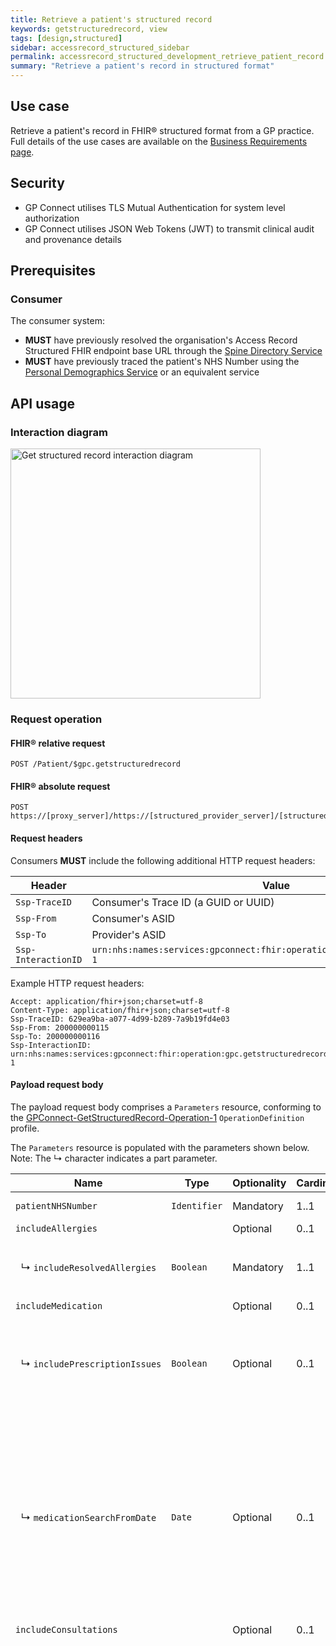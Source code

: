 ```yaml
---
title: Retrieve a patient's structured record
keywords: getstructuredrecord, view
tags: [design,structured]
sidebar: accessrecord_structured_sidebar
permalink: accessrecord_structured_development_retrieve_patient_record.html
summary: "Retrieve a patient's record in structured format"
---
```


## Use case ##

Retrieve a patient's record in FHIR&reg; structured format from a GP practice. Full details of the use cases are available on the [Business Requirements page](accessrecord_structured_requirements.html#use-cases-and-business-processes).

## Security ##

- GP Connect utilises TLS Mutual Authentication for system level authorization
- GP Connect utilises JSON Web Tokens (JWT) to transmit clinical audit and provenance details

## Prerequisites ##

### Consumer ###

The consumer system:

- **MUST** have previously resolved the organisation's Access Record Structured FHIR endpoint base URL through the [Spine Directory Service](integration_spine_directory_service.html)
- **MUST** have previously traced the patient's NHS Number using the [Personal Demographics Service](integration_personal_demographic_service.html) or an equivalent service

## API usage ##

### Interaction diagram ###

<img style="height: 400px;" alt="Get structured record interaction diagram" src="images/access_structured/get-structured-record-interaction-diagram.png"/>

### Request operation ###

#### FHIR&reg; relative request ####

```http
POST /Patient/$gpc.getstructuredrecord
```

#### FHIR&reg; absolute request ####

```http
POST https://[proxy_server]/https://[structured_provider_server]/[structured_fhir_base]/Patient/$gpc.getstructuredrecord
```

#### Request headers ####

Consumers **MUST** include the following additional HTTP request headers:

| Header               | Value |
|----------------------|-------|
| `Ssp-TraceID`        | Consumer's Trace ID (a GUID or UUID) |
| `Ssp-From`           | Consumer's ASID |
| `Ssp-To`             | Provider's ASID |
| `Ssp-InteractionID`  | `urn:nhs:names:services:gpconnect:fhir:operation:gpc.getstructuredrecord-1`|

Example HTTP request headers:

```http
Accept: application/fhir+json;charset=utf-8
Content-Type: application/fhir+json;charset=utf-8
Ssp-TraceID: 629ea9ba-a077-4d99-b289-7a9b19fd4e03
Ssp-From: 200000000115
Ssp-To: 200000000116
Ssp-InteractionID: urn:nhs:names:services:gpconnect:fhir:operation:gpc.getstructuredrecord-1
```

#### Payload request body ####

The payload request body comprises a `Parameters` resource, conforming to the [GPConnect-GetStructuredRecord-Operation-1](https://fhir.nhs.uk/STU3/OperationDefinition/GPConnect-GetStructuredRecord-Operation-1/_history/1.15) `OperationDefinition` profile.

The `Parameters` resource is populated with the parameters shown below.  Note: The ↳ character indicates a part parameter.

<table>
  <thead>
    <tr>
      <th>Name</th>
      <th>Type</th>
      <th>Optionality</th>
      <th>Cardinality</th>
      <th>Comments</th>
    </tr>
  </thead>
  <tbody>
    <tr>
      <td><code class="highlighter-rouge">patientNHSNumber</code></td>
      <td><code class="highlighter-rouge">Identifier</code></td>
      <td>Mandatory</td>
      <td>1..1</td>
      <td>NHS Number of the patient for whom to retrieve the structured record.</td>
    </tr>
    <tr>
      <td><code class="highlighter-rouge">includeAllergies</code></td>
      <td><code class="highlighter-rouge"></code></td>
      <td>Optional</td>
      <td>0..1</td>
      <td>Include allergies and intolerances in the response.</td>
    </tr>
    <tr>
      <td>&nbsp;&nbsp;&#8627; <code class="highlighter-rouge">includeResolvedAllergies</code></td>
      <td><code class="highlighter-rouge">Boolean</code></td>
      <td>Mandatory</td>
      <td>1..1</td>
      <td>
        Include resolved allergies and intolerances in the response.
        <p><i>Part parameter: may only be provided if <code>includeAllergies</code> is set.</i></p>        
      </td>
    </tr>
    <tr>
      <td><code class="highlighter-rouge">includeMedication</code></td>
      <td><code class="highlighter-rouge"></code></td>
      <td>Optional</td>
      <td>0..1</td>
      <td>Include medication in the response.</td>
    </tr>
    <tr>
      <td><span style="white-space: nowrap;">&nbsp;&nbsp;&#8627; <code class="highlighter-rouge">includePrescriptionIssues</code></span></td>
      <td><code class="highlighter-rouge">Boolean</code></td>
      <td>Optional</td>
      <td>0..1</td>
      <td>
        Include each prescription issue in the response, this parameter has a default value of 'true'. More guidance relating to its use is available in the <a href="accessrecord_structured_development_medication_guidance.html#medication-search-criteria">Medication guidance page</a>
        <p><i>Part parameter: may only be provided if <code>includeMedication</code> is set.</i></p>        
      </td>
    </tr>
    <tr>
      <td>&nbsp;&nbsp;&#8627; <code class="highlighter-rouge">medicationSearchFromDate</code></td>
      <td><code class="highlighter-rouge">Date</code></td>
      <td>Optional</td>
      <td>0..1</td>
      <td>
        Restrict medications returned on or after the date specified. Rules:
        <ul>
			<li>If the <code>medicationSearchFromDate</code> is not specified, all medication will be returned.</li>
			<li>If the <code>medicationSearchFromDate</code> is populated, all medications which are active on or after the <code>medicationSearchFromDate</code> <b>MUST</b> be returned.</li>
			<li><code>medicationSearchFromDate</code> <b>MUST</b> be populated with a date less than or equal to the current date.</li>
	        <li><code>medicationSearchFromDate</code> <b>MUST</b> be populated with whole dates only (for example, 2017-02-01) - that is, no partial dates, or with a time period or offset.</li>
    	</ul>
    	<p><i>Part parameter: may only be provided if <code>includeMedication</code> is set.</i></p>
      </td>
    </tr>
    <tr>
      <td><code class="highlighter-rouge">includeConsultations</code></td>
      <td><code class="highlighter-rouge"></code></td>
      <td>Optional</td>
      <td>0..1</td>
      <td>Include consultations in the response.</td>
    </tr>
    <tr>
      <td><span style="white-space: nowrap;">&nbsp;&nbsp;&#8627; <code class="highlighter-rouge">consultationSearchPeriod</code></span></td>
      <td><code class="highlighter-rouge">Period</code></td>
      <td>Optional</td>
      <td>0..1</td>
      <td>
        Restrict consultations by defining a time period

        <ul>
			     <li>If the <code>consultationSearchPeriod</code> is not specified, all consultations will be returned.</li>
			     <li>If the <code>consultationSearchPeriod.start</code> is populated, all consultations on or after the <code>consultationSearchPeriod.start</code> <b>MUST</b> be returned.</li>
           <li>If the <code>consultationSearchPeriod.end</code> is populated, all consultations on or before the <code>consultationSearchPeriod.end</code> <b>MUST</b> be returned.</li>
           <li><code>consultationSearchPeriod.start</code> and <code>consultationSearchPeriod.end</code> <b>MUST</b> be populated with a date less than or equal to the current date.</li>
          <li><code>consultationSearchPeriod.start</code> and <code>consultationSearchPeriod.end</code> <b>MUST</b> be populated with whole dates only (for example, 2017-02-01) - that is, no partial dates, or with a time period or offset.</li>
    	</ul>

        <p><i>Part parameter: may only be provided if <code>includeConsultations</code> is set.</i></p>        
      </td>
    </tr>
    <tr>
      <td><span style="white-space: nowrap;">&nbsp;&nbsp;&#8627; <code class="highlighter-rouge">includeNumberOfMostRecent</code></span></td>
      <td><code class="highlighter-rouge">positiveInt</code></td>
      <td>Optional</td>
      <td>0..1</td>
      <td>
        Limit the number of returned consultations
        <p><i>Part parameter: may only be provided if <code>includeConsultations</code> is set.</i></p>        
      </td>
    </tr>
    <tr>
      <td><code class="highlighter-rouge">includeProblems</code></td>
      <td><code class="highlighter-rouge"></code></td>
      <td>Optional</td>
      <td>0..*</td>
      <td>Include problems in the response. This is a repeating parameter with each repetition representing a pair of problem significance and status values.</td>
    </tr>
    <tr>
      <td><span style="white-space: nowrap;">&nbsp;&nbsp;&#8627; <code class="highlighter-rouge">filterStatus</code></span></td>
      <td><code class="highlighter-rouge">Code</code></td>
      <td>Optional</td>
      <td>0..1</td>
      <td>
        Restrict the problems that are returned by their clinical status. <br/>
        Valueset: <a href="http://hl7.org/fhir/stu3/valueset-condition-clinical.html">http://hl7.org/fhir/stu3/valueset-condition-clinical.html</a> Values <b>MUST</b> be <code>`active`</code> or <code>`inactive`</code><br/>
        <p><i>Part parameter: may only be provided if <code>includeProblems</code> is set.</i></p>        
      </td>
    </tr>
    <tr>
      <td><span style="white-space: nowrap;">&nbsp;&nbsp;&#8627; <code class="highlighter-rouge">filterSignificance</code></span></td>
      <td><code class="highlighter-rouge">Code</code></td>
      <td>Optional</td>
      <td>0..1</td>
      <td>
        Restrict the problems that are returned by their clinical significance<br/>
        Valueset: <a href="https://fhir.hl7.org.uk/STU3/ValueSet/CareConnect-ProblemSignificance-1">ValueSet-CareConnect-ProblemSignificance-1</a><br/>
        <p><i>Part parameter: may only be provided if <code>includeProblems</code> is set.</i></p>        
      </td>
    </tr>
    <tr>
      <td><code class="highlighter-rouge">includeImmunisations</code></td>
      <td><code class="highlighter-rouge"></code></td>
      <td>Optional</td>
      <td>0..1</td>
      <td>Include immunisations in the response.</td>
    </tr>
    <tr>
      <td><span style="white-space: nowrap;">&nbsp;&nbsp;&#8627; <code class="highlighter-rouge">includeNotGiven</code></span></td>
      <td><code class="highlighter-rouge">Boolean</code></td>
      <td>Optional</td>
      <td>0..1</td>
      <td>
        Only include immunisations that have been given in the response. The default value for this is <code>false</code>.
        <p><i>Part parameter: may only be provided if <code>includeImmunisations</code> is set.</i></p>        
      </td>
    </tr>
    <tr>
      <td><span style="white-space: nowrap;">&nbsp;&nbsp;&#8627; <code class="highlighter-rouge">includeStatus</code></span></td>
      <td><code class="highlighter-rouge">Boolean</code></td>
      <td>Optional</td>
      <td>0..1</td>
      <td>
        Include information about consent and dissent for immunisations in the response. The default value for this is <code>true</code>.
        <p><i>Part parameter: may only be provided if <code>includeImmunisations</code> is set.</i></p>        
      </td>
    </tr>
    <tr>
      <td><code class="highlighter-rouge">includeUncategorisedData</code></td>
      <td><code class="highlighter-rouge"></code></td>
      <td>Optional</td>
      <td>0..1</td>
      <td>Include uncategorised data in the response.</td>
    </tr>
    <tr>
      <td><span style="white-space: nowrap;">&nbsp;&nbsp;&#8627; <code class="highlighter-rouge">uncategorisedDataSearchPeriod</code></span></td>
      <td><code class="highlighter-rouge">Period</code></td>
      <td>Optional</td>
      <td>0..1</td>
      <td>
        Restrict uncategorised data by defining a time period

        <ul>
			     <li>If the <code>uncategorisedDataSearchPeriod</code> is not specified, all uncategorised data will be returned.</li>
			     <li>If the <code>uncategorisedDataSearchPeriod.start</code> is populated, all uncategorised data on or after the <code>uncategorisedDataSearchPeriod.start</code> <b>MUST</b> be returned.</li>
           <li>If the <code>uncategorisedDataSearchPeriod.end</code> is populated, all uncategorised data on or before the <code>uncategorisedDataSearchPeriod.end</code> <b>MUST</b> be returned.</li>
           <li><code>uncategorisedDataSearchPeriod.start</code> and <code>uncategorisedDataSearchPeriod.end</code> <b>MUST</b> be populated with a date less than or equal to the current date.</li>
          <li><code>uncategorisedDataSearchPeriod.start</code> and <code>uncategorisedDataSearchPeriod.end</code> <b>MUST</b> be populated with whole dates only (for example, 2017-02-01) - that is, no partial dates, or with a time period or offset.</li>
    	</ul>

        <p><i>Part parameter: may only be provided if <code>includeUncategorisedData</code> is set.</i></p>        
      </td>
    </tr>

    <tr>
      <td><code class="highlighter-rouge">includeInvestigations</code></td>
      <td><code class="highlighter-rouge"></code></td>
      <td>Optional</td>
      <td>0..1</td>
      <td>Include investigations in the response.</td>
    </tr>
    <tr>
      <td><span style="white-space: nowrap;">&nbsp;&nbsp;&#8627; <code class="highlighter-rouge">investigationSearchPeriod</code></span></td>
      <td><code class="highlighter-rouge">Period</code></td>
      <td>Optional</td>
      <td>0..1</td>
      <td>
        Restrict test results by defining a time period

        <ul>
           <li>If the <code>investigationSearchPeriod</code> is not specified, all test results will be returned.</li>
           <li>If the <code>investigationSearchPeriod.start</code> is populated, all test results on or after the <code>investigationSearchPeriod.start</code> <b>MUST</b> be returned.</li>
           <li>If the <code>investigationSearchPeriod.end</code> is populated, all test results on or before the <code>investigationSearchPeriod.end</code> <b>MUST</b> be returned.</li>
           <li><code>investigationSearchPeriod.start</code> and <code>investigationSearchPeriod.end</code> <b>MUST</b> be populated with a date less than or equal to the current date.</li>
          <li><code>investigationSearchPeriod.start</code> and <code>investigationSearchPeriod.end</code> <b>MUST</b> be populated with whole dates only (for example, 2017-02-01) - that is, no partial dates, or with a time period or offset.</li>
      </ul>

        <p><i>Part parameter: may only be provided if <code>includeInvestigations</code> is set.</i></p>        
      </td>
    </tr>

    <tr>
      <td><code class="highlighter-rouge">includeReferrals</code></td>
      <td><code class="highlighter-rouge"></code></td>
      <td>Optional</td>
      <td>0..1</td>
      <td>Include referrals in the response.</td>
    </tr>
    <tr>
      <td><span style="white-space: nowrap;">&nbsp;&nbsp;&#8627; <code class="highlighter-rouge">referralSearchPeriod</code></span></td>
      <td><code class="highlighter-rouge">Period</code></td>
      <td>Optional</td>
      <td>0..1</td>
      <td>
        Restrict referrals by defining a time period

        <ul>
           <li>If the <code>referralSearchPeriod</code> is not specified, all referrals will be returned.</li>
           <li>If the <code>referralSearchPeriod.start</code> is populated, all referrals on or after the <code>referralSearchPeriod.start</code> <b>MUST</b> be returned.</li>
           <li>If the <code>referralSearchPeriod.end</code> is populated, all referrals on or before the <code>referralSearchPeriod.end</code> <b>MUST</b> be returned.</li>
           <li><code>referralSearchPeriod.start</code> and <code>referralSearchPeriod.end</code> <b>MUST</b> be populated with a date less than or equal to the current date.</li>
          <li><code>referralSearchPeriod.start</code> and <code>referralSearchPeriod.end</code> <b>MUST</b> be populated with whole dates only (for example, 2017-02-01) - that is, no partial dates, or with a time period or offset.</li>
      </ul>

        <p><i>Part parameter: may only be provided if <code>includeReferrals</code> is set.</i></p>        
      </td>
    </tr>


    <tr>
      <td><code class="highlighter-rouge">includeDiaryEntries</code></td>
      <td><code class="highlighter-rouge"></code></td>
      <td>Optional</td>
      <td>0..1</td>
      <td>Include diary entries in the response.</td>
    </tr>
    <tr>
      <td>&nbsp;&nbsp;&#8627; <code class="highlighter-rouge">diaryEntriesSearchDate</code></td>
      <td><code class="highlighter-rouge">Date</code></td>
      <td>Optional</td>
      <td>0..1</td>
      <td>
        Restrict diary entries returned on or before the date specified. Rules:
        <ul>
      <li>If the <code>diaryEntriesSearchDate</code> is not specified, all diary entries will be returned.</li>
      <li>If the <code>diaryEntriesSearchDate</code> is populated, all diary entries which occur on or before the <code>diaryEntriesSearchDate</code> <b>MUST</b> be returned.</li>
      <li><code>diaryEntriesSearchDate</code> <b>MUST</b> be populated with a date greater than or equal to the current date.</li>
          <li><code>diaryEntriesSearchDate</code> <b>MUST</b> be populated with whole dates only (for example, 2017-02-01) - that is, no partial dates, or with a time period or offset.</li>
      </ul>
      <p><i>Part parameter: may only be provided if <code>includeDiaryEntries</code> is set.</i></p>
      </td>
    </tr>





  </tbody>
</table>

Each clinical area has its own set of search/filter parameters. These parameters will only apply to their own area and **MUST** have no impact on other parameters.

{% include important.html content="Consumer guidance: The parameters can be used together in a single call or in multiple calls so that information can be retrieved if required. It is advised that the number of requests that are made to retrieve a patient's record are kept to a minimum." %}

The example below shows a fully populated `Parameters` resource as a request to the `$gpc.getstructuredrecord` operation:

```json
{
  "resourceType": "Parameters",
  "parameter": [
    {
      "name": "patientNHSNumber",
      "valueIdentifier": {
        "system": "https://fhir.nhs.uk/Id/nhs-number",
        "value": "9999999999"
      }
    },
    {
      "name": "includeAllergies",
      "part": [
        {
          "name": "includeResolvedAllergies",
          "valueBoolean": true
        }
      ]
    },
    {
      "name": "includeMedication",
      "part": [
        {
          "name": "medicationSearchFromDate",
          "valueDate": "2017-06-04"
        },
        {
          "name": "includePrescriptionIssues",
          "valueDate": true
        }
      ]
    },
    {
      "name": "includeConsultations",
      "part": [
        {
          "name": "consultationSearchPeriod",
          "valuePeriod": {
            "start": "2017-12-25",
            "end": "2018-12-25"
          }
        },
        {
          "name": "includeNumberOfMostRecent",
          "valuePositiveInt": 3
        }
      ]
    },
    {
      "name": "includeProblems",
      "part": [
        {
          "name": "filterStatus",
          "valueCode": "active"
        },
        {
          "name": "filterSignificance",
          "valueCode": "major"
        }
      ]
    },
    {
      "name": "includeImmunisations",
      "part": [
        {
          "name": "includeNotGiven",
          "valueBoolean": false
        },
        {
          "name": "includeStatus",
          "valueBoolean": false
        }
      ]
    },
    {
      "name": "includeUncategorisedData",
      "part": [
        {
          "name": "uncategorisedDataSearchPeriod",
          "valuePeriod": {
            "start": "2016-12-25",
            "end": "2018-12-25"
          }
        }
      ]
    },
    {
      "name": "includeInvestigations",
      "part": [
        {
          "name": "investigationSearchPeriod",
          "valuePeriod": {
            "start": "2017-01-02",
            "end": "2017-07-02"
          }
        }
      ]
    },
    {
      "name": "includeReferrals",
      "part": [
        {
          "name": "referralSearchPeriod",
          "valuePeriod": {
            "start": "2016-12-25",
            "end": "2018-12-25"
          }
        }
      ]
    },
    {
      "name": "includeDiaryEntries",
      "part": [
        {
          "name": "diaryEntriesSearchDate",
          "valueDate": "2017-06-04"
        }
      ]
    }
  ]
}
```

##### Not permitted parameter combinations #####

Certain combinations of query parameters have the potential to introduce clinical risks. To prevent these scenarios occurring, the following combinations of parameters are not permitted and **SHALL** not be used by consumers:

When requesting consultations, the following part parameters **MUST NOT** be included:
  - `includeMedications.medicationSearchFromDate`
  - `includeUncategorisedData.uncategorisedDataSearchPeriod`
  - `includeProblems.filterSignificance`
  - `includeProblems.filterStatus`
  - `includeReferrals.referralSearchPeriod`
  - `includeDiaryEntries.diaryEntriesSearchDate`

When requesting problems, the following part parameters **MUST NOT** be included:
  - `includeMedications.medicationSearchFromDate`
  - `includeUncategorisedData.uncategorisedDataSearchPeriod`
  - `includeReferrals.referralSearchPeriod`
  - `includeDiaryEntries.diaryEntriesSearchDate`

In the event that one of the combinations of parameters are used in a request, an error **MUST** be raised as specified in the error handling table below. There are no restrictions on using combinations of top level parameters.

Examples of queries are available on the [Search examples](accessrecord_structured_development_searchExamples.html) page.

#### Related problem headers not returned due to search criteria ####

If a problem is related to another problem using the `relatedProblemHeader` extension it is possible that the related problem header is not returned due to the restrictions of the search criteria. It is possible for many problems to be related to each other and if the user needs to fully understand the problem relationships these can be returned by requesting all problems.  This is done by not specifying a filter for significance or status and putting `includeProblems` in the request. This will result in all problems recorded on the GP system being returned and will include all links between problems.

#### Error handling ####

The provider system **MUST** return a [GPConnect-OperationOutcome-1](https://fhir.nhs.uk/STU3/StructureDefinition/GPConnect-OperationOutcome-1/_history/1.2) resource that provides additional detail when one or more data field is corrupt or a specific business rule/constraint is breached.

The table below shows common errors that may be encountered during this API call, and the returned Spine error code.  Please see [Error handling guidance](development_fhir_error_handling_guidance.html) for additional information needed to create the error response, or to determine the response for errors encountered that are not shown below.

Errors returned due to parameter failure **MUST** include diagnostic information detailing the invalid parameter.

|-------------------------|-------------------|
| Error encountered        | Spine error code returned |
|-------------------------|-------------------|
| The `Parameters` resource passed does not conform to that specified in the [GPConnect-GetStructuredRecord-Operation-1](https://fhir.nhs.uk/STU3/OperationDefinition/GPConnect-GetStructuredRecord-Operation-1/_history/1.13) `OperationDefinition` | [`INVALID_RESOURCE`](development_fhir_error_handling_guidance.html#resource-validation-errors) |
| The provider could not parse the `Parameters` resource.  | [`INVALID_RESOURCE`](development_fhir_error_handling_guidance.html#resource-validation-errors) |
| No recognised parameters are provided | [`INVALID_PARAMETER`](development_fhir_error_handling_guidance.html#resource-validation-errors) |
| The `patientNHSNumber` parameter is not provided | [`INVALID_PARAMETER`](development_fhir_error_handling_guidance.html#resource-validation-errors) |
| The `patientNHSNumber` parameter value is invalid, for example it fails format or check digit tests | [`INVALID_NHS_NUMBER`](development_fhir_error_handling_guidance.html#identity-validation-errors) |
| The `medicationSearchFromDate` part parameter contains a partial date, or has a value containing a time or offset component | [`INVALID_PARAMETER`](development_fhir_error_handling_guidance.html#resource-validation-errors) |
| The `medicationSearchFromDate` part parameter is greater than the current date | [`INVALID_PARAMETER`](development_fhir_error_handling_guidance.html#resource-validation-errors) |
| The `includeAllergies` parameter is passed without the corresponding `includeResolvedAllergies` part parameter | [`INVALID_PARAMETER`](development_fhir_error_handling_guidance.html#resource-validation-errors) |
| The `includeMedication` parameter is passed without the corresponding `includePrescriptionIssue` part parameter | [`INVALID_PARAMETER`](development_fhir_error_handling_guidance.html#resource-validation-errors) |
| The `consultationSearchPeriod` part parameter is greater than the current date | [`INVALID_PARAMETER`](development_fhir_error_handling_guidance.html#resource-validation-errors) |
| The start date of the `consultationSearchPeriod` part parameter is greater than the end date | [`INVALID_PARAMETER`](development_fhir_error_handling_guidance.html#resource-validation-errors) |
| The `consultationSearchPeriod` and `includeNumberOfMostRecent` part parameters are both populated  | [`INVALID_RESOURCE`](development_fhir_error_handling_guidance.html#resource-validation-errors) |
| The `uncategorisedDataSearchPeriod` part parameter is greater than the current date | [`INVALID_PARAMETER`](development_fhir_error_handling_guidance.html#resource-validation-errors) |
| The end date of the `uncategorisedDataSearchPeriod` part parameter is greater than the start date | [`INVALID_PARAMETER`](development_fhir_error_handling_guidance.html#resource-validation-errors) |
| The `filterStatus` part parameter contains a value other than `active` or `inactive` | [`INVALID_PARAMETER`](development_fhir_error_handling_guidance.html#resource-validation-errors) |
| The `filterSignificance` part parameter contains a value other than `major` or `minor` | [`INVALID_PARAMETER`](development_fhir_error_handling_guidance.html#resource-validation-errors) |
|The `investigationSearchPeriod` parameter value contains a partial date, or has a value containing a time or offset component | [`INVALID_PARAMETER`](development_fhir_error_handling_guidance.html#resource-validation-errors) |
| The `referralSearchPeriod` part parameter is greater than the current date | [`INVALID_PARAMETER`](development_fhir_error_handling_guidance.html#resource-validation-errors) |
| The patient has dissented to sharing their clinical record | [`NO_PATIENT_CONSENT`](development_fhir_error_handling_guidance.html#security-validation-errors) |
| A patient could not be found matching the `patientNHSNumber` provided | [`PATIENT_NOT_FOUND`](development_fhir_error_handling_guidance.html#identity-validation-errors) |
| The request is for the record of an [inactive](overview_glossary.html#active-patient) or deceased patient | [`PATIENT_NOT_FOUND`](development_fhir_error_handling_guidance.html#identity-validation-errors) |
| The request is for the record of a non-Regular/GMS patient (i.e. the patient’s registered practice is somewhere else) | [`PATIENT_NOT_FOUND`](development_fhir_error_handling_guidance.html#identity-validation-errors) |
| The patient's NHS number in the provider system is not associated with a NHS number status indicator code of 'Number present and verified' | [`PATIENT_NOT_FOUND`](development_fhir_error_handling_guidance.html#identity-validation-errors) |
| The request is for a sensitive patient | [`PATIENT_NOT_FOUND`](development_fhir_error_handling_guidance.html#identity-validation-errors) |
| The `diaryEntriesSearchDate` part parameter contains a partial date, or has a value containing a time or offset component | [`INVALID_PARAMETER`](development_fhir_error_handling_guidance.html#resource-validation-errors) |
| The `diaryEntriesSearchDate` part parameter is less than the current date | [`INVALID_PARAMETER`](development_fhir_error_handling_guidance.html#resource-validation-errors) |
| A part parameter is passed without a value | [`INVALID_PARAMETER`](development_fhir_error_handling_guidance.html#resource-validation-errors) |
| A combination of parameters is included that isn't permitted | [`INVALID_PARAMETER`](development_fhir_error_handling_guidance.html#resource-validation-errors) |
| GP Connect is not enabled at the practice (see [Enablement](development_api_non_functional_requirements.html#enablement)) | [`ACCESS DENIED`](development_fhir_error_handling_guidance.html#security-validation-errors) |
| The Access Record Structured capability is not enabled at the practice (see [Enablement](development_api_non_functional_requirements.html#enablement)) | [`ACCESS DENIED`](development_fhir_error_handling_guidance.html#security-validation-errors) |
|-------------------------|-------------------|

<div class="alert alert-warning" role="alert">
  <i class="fa fa-warning"></i> <b>Important:</b> The HL7 FHIR specification states that Parameters.parameter MUST have one of part, value or resource. However, in the case of Parameters which just have optional part parameters such as `includeProblems` it is valid to have no part parameters or value in a request. The following is an example of the `includeProblems` parameter with no part parameters:<br/>
</div>

```json
{
  "name": "includeProblems"
}
```

### Request response ###

#### Response headers ####

```http
HTTP/1.1 200 OK
Cache-Control: no-store
Content-Type: application/fhir+json; charset=utf-8
Date: Sun, 07 Aug 2016 11:13:05 GMT
Content-Length: 1464
```

#### Payload response body ####

Provider systems **MUST**:

- return a `200` **OK** HTTP status code to indicate successful retrieval of a patient's structured record
- return a `Bundle` conforming to the [`GPConnect-StructuredRecord-Bundle-1`](https://fhir.nhs.uk/STU3/StructureDefinition/GPConnect-StructuredRecord-Bundle-1/_history/1.3) profile definition
- return the following resources in the `Bundle`:
  - `Patient` matching the NHS Number sent in the body of the request
  - `Organization` matching the patient's registered GP practice, referenced from `Patient.generalPractitioner`
  - `Organization` matching the organisation serving the request, if different from above, referenced from `Patient.managingOrganization`
  - `Practitioner` matching the patient's usual GP, if they have one, referenced from `Patient.generalPractitioner`
  - `PractitionerRole` matching the usual GP's role
  - resources holding consultations, problems, immunisations, allergies, intolerance, medications, uncategorised data, referrals, investigations, diary entries and warnings about unsupported parameters according to the rules below:

Provider systems **SHOULD**:

- provide a consistent order to elements within the `Bundle` resource.  It is recommended to follow the order described in the [Bundle population illustrated](accessrecord_structured_development_retrieve_patient_record.html#bundle-population-illustrated) diagram.

Consumers systems **MUST NOT**:

- rely on order or index of elements within the `Bundle` resource in order to parse encapsulated resources.

##### Unavailability of data #####
There are scenarios where requested clinical areas may not be returned, these are listed on the  [Configuration for supported clinical areas](accessrecord_structured_development_clinical_area_config.html) page along with guidance on implementation. Consumer systems **MUST** be able to handle this unavailability and warn users that some information hasn't been returned.

##### Allergies #####

Provider systems **MUST** include the following in the response `Bundle`:

- when the `includeAllergies` parameter is not set:

  - no allergy or intolerance information shall be returned

- when the `includeAllergies` parameter is set:

  - and when the `includeResolvedAllergies` parameter is set to `false`:

    - A [`List`](accessrecord_structured_development_list.html) resource referencing [`AllergyIntolerance`](accessrecord_structured_development_allergyintolerance.html) resources that match the supplied query parameters
    - A [`List`](accessrecord_structured_development_list.html) resource referencing [`Condition`](accessrecord_structured_problems.html) resources that are linked from the returned [`AllergyIntolerance`](accessrecord_structured_development_allergyintolerance.html) resources
    - [`Condition`](accessrecord_structured_problems.html) and [`AllergyIntolerance`](accessrecord_structured_development_allergyintolerance.html) resources representing the patient's allergies and intolerances, <i>excluding</i> those marked as resolved or ended

  - and when the `includeResolvedAllergies` parameter is set to `true`:

    - A [`List`](accessrecord_structured_development_list.html) resource referencing [`AllergyIntolerance`](accessrecord_structured_development_allergyintolerance.html) resources that match the supplied query parameters
    - A [`List`](accessrecord_structured_development_list.html) resource referencing [`Condition`](accessrecord_structured_problems.html) resources that are linked from the returned [`AllergyIntolerance`](accessrecord_structured_development_allergyintolerance.html) resources
    - [`Condition`](accessrecord_structured_problems.html) and [`AllergyIntolerance`](accessrecord_structured_development_allergyintolerance.html) resources representing the patient's allergies and intolerances, <i>including</i> those marked as resolved or ended

- `Organization`, `Practitioner` and `PractitionerRole` resources that are referenced by the &nbsp; [`AllergyIntolerance`](accessrecord_structured_development_allergyintolerance.html) resources

<br/>

##### Medications #####

Provider systems **MUST** include the following in the response `Bundle`:

- when the `includeMedication` parameter is not set:

  - no medication information shall be returned

- when the `includeMedication` parameter is set:

  - A [`List`](accessrecord_structured_development_list.html) resource referencing [`MedicationStatement`](accessrecord_structured_development_medicationstatement.html) resources that match the supplied query parameters
  - A [`List`](accessrecord_structured_development_list.html) resource referencing [`Condition`](accessrecord_structured_problems.html) resources that are linked from the returned [`MedicationStatement`](accessrecord_structured_development_medicationstatement.html) resources
  - [`Condition`](accessrecord_structured_problems.html), [`MedicationStatement`](accessrecord_structured_development_medicationstatement.html), [`MedicationRequest`](accessrecord_structured_development_medicationrequest.html) with an `intent` of `plan` and &nbsp; [`Medication`](accessrecord_structured_development_medication.html) resources representing the patient's medication summary information (authorisations and medication prescribed elsewhere)

  - when the `medicationSearchFromDate` parameter is set:
	- all medications which are active on or after the `medicationSearchFromDate` **MUST** be returned
	  - A medication is considered active between its `effective.start` and `effective.end` (inclusive)
		  - when a medication **does not** have an `effective.end`:
			- an acute medication is considered active on its `effective.start` only
			- a repeat medication is considered on-going and is active from its `effective.start`
			- when a medication is not defined as an acute or repeat it **MUST** be treated as repeat
  - all medications that are prescribed elsewhere will be returned regardless of the `medicationSearchFromDate`

  - and when the `includePrescriptionIssues` parameter is set to `false`:

    - no prescription issue information should be returned

  - and when the `includePrescriptionIssues` parameter is set to `true` or not included:

    - [`MedicationRequest`](accessrecord_structured_development_medicationrequest.html) resources with an `intent` of `order` representing the patient's prescription issues, for the above medication summary data

- `Organization`, `Practitioner` and `PractitionerRole` resources that are referenced by the &nbsp; [`MedicationStatement`](accessrecord_structured_development_medicationstatement.html) and &nbsp; [`MedicationRequest`](accessrecord_structured_development_medicationrequest.html) resources

<br/>

##### Consultations #####

Provider systems **MUST** include the following in the response `Bundle`:

- when the `includeConsultations` parameter is not set:

  - no consultation information shall be returned

- when the `includeConsultations` parameter is set:
- A [`List`](accessrecord_structured_development_list.html) resource for each clinical area referencing resources that have been returned
- A [`List`](accessrecord_structured_development_list.html) resource for secondary lists referencing resources contained in requested problems and consultations

- [`MedicationStatement`](accessrecord_structured_development_medicationstatement.html), [`MedicationRequest`](accessrecord_structured_development_medicationrequest.html), [`Medication`](accessrecord_structured_development_medication.html) resources representing the patient's medication
- [`AllergyIntolerance`](accessrecord_structured_development_allergyintolerance.html) resources representing the patient's allergies and intolerances
- [`List`](accessrecord_structured_development_list.html), [`Condition`](accessrecord_structured_problems.html), [`Encounter`](accessrecord_structured_development_encounter.html), [`List - Consultation`](accessrecord_structured_development_list_consultation.html) and [`Observation - narrative`](accessrecord_structured_development_guidance_observation_narrative.html) resources representing the patient's consultations
- [`Condition`](accessrecord_structured_problems.html) resources representing the patient's problems
- [`Immunization`](accessrecord_structured_development_immunization.html) resources representing the patient's immunisations
- [`Observation - uncategorised`](accessrecord_structured_development_observation_uncategorisedData.html), [`Observation - blood pressure`](accessrecord_structured_development_observation_bloodpressure) and [`QuestionnaireResponse`](accessrecord_structured_development_questionnaireResponse.html) resources representing the patient's uncategorised data
- [`DiagnosticReport`](accessrecord_structured_development_DiagnosticReport.html), [`Observation - Test Group Header`](accessrecord_structured_development_observation_testGroup.html), [`Observation - Test Result`](accessrecord_structured_development_observation_testResult.html), [`Observation - Filing Comments`](accessrecord_structured_development_observation_filingComments.html), [`ProcedureRequest`](accessrecord_structured_development_ProcedureRequest.html), [`Specimen`](accessrecord_structured_development_specimen.html) resources representing the patient's test results
- [`ReferralRequest`](accessrecord_structured_development_referralrequest.html) resources representing the patient's referrals will be returned.
- [`ProcedureRequest`](accessrecord_structured_development_diaryentry.html) resources representing the patient's diary entries will be returned.
- [`DocumentReference`]() resources representing the patient's documents.
  - and when the `numberOfMostRecent` parameter is set:
    - limit the number of returned consultations to match the included value

- when the `consultationSearchPeriod` is set:
  - when a `start` value is set, all consultations with an `Encounter.period.start` after the date **MUST** be returned
  - and when an `end` value is set, all consultations with an `Encounter.period.end` before the date **MUST** be returned
  - and when both a `start` and `end` are specified, consultations with an `Encounter.period.start` after the `start` and an `Encounter.period.end` before the `end` **MUST** be returned

- when the `includeNumberOfMostRecent` is set:
  - consultations **MUST** be ordered by `Encounter.period.start` descending
  - and the number of most recent consultations matching the parameter value **MUST** be returned

- `Organization`, `Practitioner`, `PractitionerRole` and `Location` resources that are referenced by the above resources that represent the consultation and its linked information

##### Problems #####

Provider systems **MUST** include the following in the response `Bundle`:

- when the `includeProblems` parameter is not set:

  - no problem information shall be returned

- when the `includeProblems` parameter is set:

- A [`List`](accessrecord_structured_development_list.html) resource for each clinical area referencing resources that have been returned
- A [`List`](accessrecord_structured_development_list.html) resource for secondary lists referencing resources contained in requested problems and consultations

- [`MedicationStatement`](accessrecord_structured_development_medicationstatement.html), [`MedicationRequest`](accessrecord_structured_development_medicationrequest.html), [`Medication`](accessrecord_structured_development_medication.html) resources representing the patient's medication
- [`AllergyIntolerance`](accessrecord_structured_development_allergyintolerance.html) resources representing the patient's allergies and intolerances
- [`Encounter`](accessrecord_structured_development_encounter.html) resources representing the patient's consultations
- [`Condition`](accessrecord_structured_problems.html) resources representing the patient's problems
- [`Immunization`](accessrecord_structured_development_immunization.html) resources representing the patient's immunisations
- [`Observation - uncategorised`](accessrecord_structured_development_observation_uncategorisedData.html), [`Observation - blood pressure`](accessrecord_structured_development_observation_bloodpressure) and [`QuestionnaireResponse`](accessrecord_structured_development_questionnaireResponse.html) resources representing the patient's uncategorised data
- [`DiagnosticReport`](accessrecord_structured_development_DiagnosticReport.html), [`Observation - Test Group Header`](accessrecord_structured_development_observation_testGroup.html), [`Observation - Test Result`](accessrecord_structured_development_observation_testResult.html), [`Observation - Filing Comments`](accessrecord_structured_development_observation_filingComments.html), [`ProcedureRequest`](accessrecord_structured_development_ProcedureRequest.html), [`Specimen`](accessrecord_structured_development_specimen.html) resources representing the patient's test results
- [`ReferralRequest`](accessrecord_structured_development_referralrequest.html) resources representing the patient's referrals will be returned.
- [`ProcedureRequest`](accessrecord_structured_development_diaryentry.html) resources representing the patient's diary entries will be returned.
- [`DocumentReference`]() resources representing the patient's documents.

- and when the `filterStatus` parameter is set:

  - problems with a `clinicalStatus` matching the parameter value and all linked clinical information.

- and when the `filterSignificance` parameter is set:

  - problems with a `problemSignificance` matching the parameter value and all linked clinical information

- `Organization`, `Practitioner` and `PractitionerRole` resources that are referenced by the above resources that represent the problem and its linked information

##### Immunisations #####

Provider systems **MUST** include the following in the response `Bundle`:

- when the `includeImmunisations` parameter is not set:

  - no immunisation information shall be returned

- when the `includeImmunisations` parameter is set:

  - A [`List`](accessrecord_structured_development_list.html) resource referencing [`Immunization`](accessrecord_structured_development_immunization.html) resources that match the supplied query parameters
  - A [`List`](accessrecord_structured_development_list.html) resource referencing [`Condition`](accessrecord_structured_problems.html) resources that are linked from the returned [`Immunization`](accessrecord_structured_development_immunization.html) resources
  - [`Condition`](accessrecord_structured_problems.html) and [`Immunization`](accessrecord_structured_development_immunization.html) resources representing the patient's immunisations that have been given will be returned.

  - and when the `includeNotGiven` part parameter is set to `false` or not supplied:

    - only immunisations where `notGiven` is set to `false` shall be returned

  - and when the `includeNotGiven` part parameter is set to `true`

    - all immunisations where `notGiven` is set to `true` or `false` shall be returned

  - and when the `includeStatus` part parameter is set to `false` or not supplied:

    - only immunisations will be returned

  - and when the `includeStatus` part parameter is set to `true`:

    - [`Observation - uncategorised`](accessrecord_structured_development_observation_uncategorisedData.html) resources representing the status of patient's immunisations will also be returned.

- `Organization`, `Practitioner`, `PractitionerRole` and `Location` resources that are referenced by the above resources that represent the immunization and its linked information

##### Uncategorised data #####

Provider systems **MUST** include the following in the response `Bundle`:

- when the `includeUncategorisedData` parameter is not set:

  - no uncategorised data shall be returned

- when the `includeUncategorisedData` parameter is set:

  - A [`List`](accessrecord_structured_development_list.html) resource referencing [`Observation - uncategorised`](accessrecord_structured_development_observation_uncategorisedData.html) resources that match the supplied query parameters
  - A [`List`](accessrecord_structured_development_list.html) resource referencing [`Condition`](accessrecord_structured_problems.html) resources that are linked from the returned [`Observation - uncategorised`](accessrecord_structured_development_observation_uncategorisedData.html) resources
  - [`Condition`](accessrecord_structured_problems.html), [`Observation - uncategorised`](accessrecord_structured_development_observation_uncategorisedData.html), [`Observation - blood pressure`](accessrecord_structured_development_observation_bloodpressure) and [`QuestionnaireResponse`](accessrecord_structured_development_questionnaireResponse.html) resources representing the patient's uncategorised data will be returned.

- when the `uncategorisedDataSearchPeriod` is set:
  - when a `start` value is set, all uncategorised data with an `Observation.effectiveTime` after the date **MUST** be returned
  - and when an `end` value is set, all uncategorised data with an `Observation.effectiveTime` before the date **MUST** be returned
  - and when both a `start` and `end` are specified, uncategorised data with an `Observation.effectiveTime` after the `start` and with an `Observation.effectiveTime` before the `end` **MUST** be returned

- `Organization`, `Practitioner` and `PractitionerRole` resources that are referenced by the above resources that represent the uncategorised data and its linked information

##### Investigations #####

Provider systems **MUST** include the following in the response `Bundle`:

- when the `includeInvestigations` parameter is not set:

  - no investigations shall be returned

- when the `includeInvestigations` parameter is set:

  - A [`List`](accessrecord_structured_development_list.html) resource referencing [`DiagnosticReport`](accessrecord_structured_development_DiagnosticReport.html) resources that match the supplied query parameters
  - A [`List`](accessrecord_structured_development_list.html) resource referencing [`Condition`](accessrecord_structured_problems.html) resources that are linked from the returned [`DiagnosticReport`](accessrecord_structured_development_DiagnosticReport.html) resources
  - [`DiagnosticReport`](accessrecord_structured_development_DiagnosticReport.html), [`Observation - Test Group Header`](accessrecord_structured_development_observation_testGroup.html), [`Observation - Test Result`](accessrecord_structured_development_observation_testResult.html), [`Observation - Filing Comments`](accessrecord_structured_development_observation_filingComments.html), [`ProcedureRequest`](accessrecord_structured_development_ProcedureRequest.html), [`Specimen`](accessrecord_structured_development_specimen.html) and &nbsp; [`Condition`](accessrecord_structured_problems.html) resources representing the patient's test results

  - and when the `investigationSearchPeriod` parameter is set:
    - when a `start` value is set, all investigations with a `DiagnosticReport.issued` after the date **MUST** be returned
    - and when an `end` value is set, all investigations with a `DiagnosticReport.issued` before the date **MUST** be returned
    - and when both a `start` and `end` are specified, investigations with a `DiagnosticReport.issued` after the `start` and before the `end` **MUST** be returned


- `Organization`, `Practitioner` and `PractitionerRole` resources that are referenced by the above resources that represent the uncategorised data and its linked information

##### Referrals #####

Provider systems **MUST** include the following in the response `Bundle`:

- when the `includeReferrals` parameter is not set:

  - no referrals information shall be returned

- when the `includeReferrals` parameter is set:

  - A [`List`](accessrecord_structured_development_list.html) resource referencing [`ReferralRequest`](accessrecord_structured_development_referralrequest.html) resources that match the supplied query parameters
  - A [`List`](accessrecord_structured_development_list.html) resource referencing [`Condition`](accessrecord_structured_problems.html) resources that are linked from the returned [`ReferralRequest`](accessrecord_structured_development_referralrequest.html) resources
  - [`ReferralRequest`](accessrecord_structured_development_referralrequest.html), [`Condition`](accessrecord_structured_problems.html) and [`DocumentReference`]() resources representing the patient's referrals will be returned.

- when the `referralSearchPeriod` is set:
  - when a `start` value is set, all referrals with a `ReferralRequest.authoredOn` after the date **MUST** be returned
  - and when an `end` value is set, all referrals with a `ReferralRequest.authoredOn` before the date **MUST** be returned
  - and when both a `start` and `end` are specified, referrals with a `ReferralRequest.authoredOn` after the `start` and with a `ReferralRequest.authoredOn` before the `end` **MUST** be returned

- `Organization`, `Practitioner`, `PractitionerRole` and `HealthcareService` resources that are referenced by the above resources that represent the referral and its linked information

##### Diary entries #####
Provider systems **MUST** include the following in the response `Bundle`:

- when the `includeDiaryEntries` parameter is not set:

  - no diary entries shall be returned

- when the `includeDiaryEntries` parameter is set:

  - A [`List`](accessrecord_structured_development_list.html) resource referencing [`ProcedureRequest`](accessrecord_structured_development_diaryentry.html) resources that match the supplied query parameters
  - A [`List`](accessrecord_structured_development_list.html) resource referencing [`Condition`](accessrecord_structured_problems.html) resources that are linked from the returned [`ProcedureRequest`](accessrecord_structured_development_diaryentry.html) resources
  - [`ProcedureRequest`](accessrecord_structured_development_diaryentry.html) and [`Condition`](accessrecord_structured_problems.html) resources representing the patient's diary entries will be returned.

- when the `diaryEntriesSearchDate` parameter is set:
  - all diary entries that occur on or before the `diaryEntriesSearchDate` **MUST** be returned

- `Organization`, `Practitioner` and `PractitionerRole` resources that are referenced by the above resources that represent the diary entry and its linked information

#### Unknown and partial date handling in searches ####

Where parameters contain part parameters for date searches, the following **SHALL** apply:
- clinical information where an effective date is unknown or not recorded shall be returned alongside information that matches the supplied dates
- where partial dates have been recorded, they will be evaluated against the supplied dates in the following way:
  - Dates with only the year specified are equivalent to an interval that starts on the first instant of January 1st and ends on the last instant of December 31st
  - Dates with only the year and month specified are equivalent to an interval that starts at the first instant of the first day of the month and ends on the last instant of the last day of the month

#### Medication search date ####

The `medicationSearchFromDate` identifies the start date of the requested medications search period. An end date cannot be requested by a consumer, so that all searches go to the end of the patient's record.

The scenarios below represent how a selection of acute and repeat medications are returned based on the search date in the request. Each scenario has a different search date. Medications that have been greyed out are not returned in the response.

<ul id="profileTabs" class="nav nav-tabs">
    <li class="active"><a href="#scenario1" data-toggle="tab">Scenario 1</a></li>
    <li><a href="#scenario2" data-toggle="tab">Scenario 2</a></li>
    <li><a href="#scenario3" data-toggle="tab">Scenario 3</a></li>
	<li><a href="#scenario4" data-toggle="tab">Scenario 4</a></li>
</ul>
  <div class="tab-content">
<div role="tabpanel" class="tab-pane active" id="scenario1">
<table class='resource-attributes'>
  <tr>
    <td style="font-size:14px"><b>Search date:</b> <code>15/01/2018</code></td>
	<td style="font-size:14px" align="right"><b>Current date:</b> <code>08/10/2018</code></td>
  </tr>
</table>

{% include image.html file="access_structured/data_filter_scenario1.jpg" url="images/access_structured/data_filter_scenario1.jpg"  max-width="100" caption="click image for full size view" %}
</div>

<div role="tabpanel" class="tab-pane" id="scenario2">
<table class='resource-attributes'>
  <tr>
    <td style="font-size:14px"><b>Search date:</b> <code>01/03/2018</code></td>
	<td style="font-size:14px" align="right"><b>Current date:</b> <code>08/10/2018</code></td>
  </tr>
</table>

{% include image.html file="access_structured/data_filter_scenario2.jpg" url="images/access_structured/data_filter_scenario2.jpg"  max-width="100" caption="click image for full size view" %}
</div>

<div role="tabpanel" class="tab-pane" id="scenario3">
<table class='resource-attributes'>
  <tr>
    <td style="font-size:14px"><b>Search date:</b> <code>08/07/2018</code></td>
	<td style="font-size:14px" align="right"><b>Current date:</b> <code>08/10/2018</code></td>
  </tr>
</table>

{% include image.html file="access_structured/data_filter_scenario3.jpg" url="images/access_structured/data_filter_scenario3.jpg"  max-width="100" caption="click image for full size view" %}
</div>

<div role="tabpanel" class="tab-pane" id="scenario4">
<table class='resource-attributes'>
  <tr>
    <td style="font-size:14px"><b>Search date:</b> <code>08/10/2018</code></td>
	<td style="font-size:14px" align="right"><b>Current date:</b> <code>08/10/2018</code></td>
  </tr>
</table>

{% include image.html file="access_structured/data_filter_scenario4.jpg" url="images/access_structured/data_filter_scenario4.jpg"  max-width="100" caption="click image for full size view" %}
</div>
</div>

<br/>

#### Bundle population illustrated ####

The following diagram illustrates the population of the response `Bundle` according to the parameters in the inbound `Parameters` request resource:

<img style="max-height: 100%; max-width: 100%" alt="Structured Bundle response" src="images/access_structured/structured-bundle-response.png"/>

#### Payload response examples ####

Examples of the payload requests and responses can be found here:

- [Allergies - FHIR&reg; examples](accessrecord_structured_development_fhir_examples_allergies.html)
- [Medication - FHIR&reg; examples](accessrecord_structured_development_fhir_examples_medication.html)
- [Consultations and problems - FHIR&reg; examples](accessrecord_structured_development_fhir_examples_consultations.html)
- [Immunizations - FHIR&reg; examples](accessrecord_structured_development_fhir_examples_immunizations.html)
- [Uncategorised data - FHIR&reg; examples](accessrecord_structured_development_fhir_examples_uncategorised.html)
- [Investigations - FHIR&reg; examples](accessrecord_structured_development_fhir_examples_pathology.html)
- [Referrals - FHIR&reg; examples](accessrecord_structured_development_fhir_examples_referrals.html)
- [Diary entries - FHIR&reg; examples](accessrecord_structured_development_fhir_examples_diaryentries.html)

To illustrate how forwards compatibility works, the following example has been included:
- [Retrieve consultations, problems, medications and allergies from a provider on version 1.2.3 of the GP Connect API](accessrecord_structured_development_fhir_examples_forwards_consultations.html)
